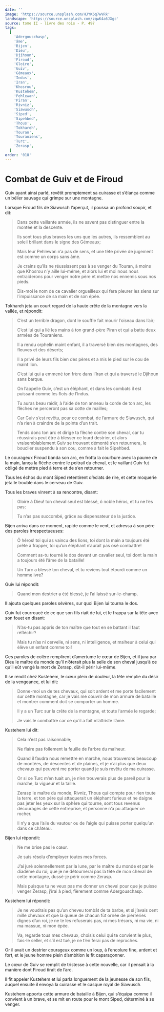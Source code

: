 ```yaml
---
date: ''
image: 'https://source.unsplash.com/HJYK6q7wVRk'
landscape: 'https://source.unsplash.com/zqwK4a6JXgc'
source: tome II - livre des rois - P. 497
tags:
  [
    'Adergouschasp',
    'âme',
    'Bijen',
    'Dieu',
    'Djihoun',
    'Firoud',
    'Gloire',
    'Guiv',
    'Gémeaux',
    'Indus',
    'Iran',
    'Khosrou',
    'Kustehem',
    'Pehlewan',
    'Piran',
    'Rivniz',
    'Siawusch',
    'Siped',
    'Sipehbed',
    'Thous',
    'Tokhareh',
    'Touran',
    'Touraniens',
    'Turc',
    'Zerasp',
  ]
order: '018'
---
```


# Combat de Guiv et de Firoud

Guiv ayant ainsi parlé, revêtit promptement sa cuirasse et s’élança comme un bélier sauvage qui grimpe sur une montagne.

Lorsque Firoud fils de Siawusch l’aperçut, il poussa un profond soupir, et dit:

> Dans cette vaillante armée, ils ne savent pas distinguer entre la montée et la descente.
>
> Ils sont tous plus braves les uns que les autres, ils ressemblent au soleil brillant dans le signe des Gémeaux;
>
> Mais leur Pehlewan n’a pas de sens, et une tête privée de jugement est comme un corps sans âme.
>
> Je crains qu’ils ne réussissent pas à se venger du Touran, à moins que Khosrou n’y aille lui-même, et alors lui et moi nous nous entraiderons pour venger notre père et mettre nos ennemis sous nos pieds.
>
> Dis-moi le nom de ce cavalier orgueilleux qui fera pleurer les siens sur l’impuissance de sa main et de son épée.

Tokhareh jeta un court regard de la haute crête de la montagne vers la vallée, et répondit:

> C’est un terrible dragon, dont le souffle fait mourir l’oiseau dans l’air;
>
> C’est lui qui a lié les mains à ton grand-père Piran et qui a battu deux armées de Touraniens.
>
> Il a rendu orphelin maint enfant, il a traversé bien des montagnes, des fleuves et des déserts;
>
> Il a privé de leurs fils bien des pères et a mis le pied sur le cou de maint lion.
>
> C’est lui qui a emmené ton frère dans l’Iran et qui a traversé le Djihoun sans barque.
>
> On l’appelle Guiv, c’est un éléphant, et dans les combats il est puissant comme les flots de l’Indus.
>
> Tu auras beau raidir, à l’aide de ton anneau la corde de ton arc, les flèches ne perceront pas sa cotte de mailles;
>
> Car Guiv s’est revêtu, pour ce combat, de l’armure de Siawusch, qui n’a rien à craindre de la pointe d’un trait.
>
> Tends donc ton arc et dirige ta flèche contre son cheval, car tu réussirais peut être à blesser ce lourd destrier, et alors vraisemblablement Guiv se trouvant démonté s’en retournera, le bouclier suspendu à son cou, comme a fait le Sipehbed.

Le courageux Firoud banda son arc, en frotta la courbure avec la paume de la main, lança la flèche contre le poitrail du cheval, et le vaillant Guiv fut obligé de mettre pied à terre et de s’en retourner.

Tous les échos du mont Siped retentirent d’éclats de rire, et cette moquerie jeta le trouble dans le cerveau de Guiv.

Tous les braves vinrent à sa rencontre, disant:

> Gloire à Dieu! ton cheval seul est blessé, ô noble héros, et tu ne l’es pas;
>
> Tu n’as pas succombé, grâce au dispensateur de la justice.

Bijen arriva dans ce moment, rapide comme le vent, et adressa à son père des paroles irrespectueuses:

> Ô héros! toi qui as vaincu des lions, toi dont la main a toujours été prête à frapper, toi qu’un éléphant n’aurait pas osé combattre!
>
> Comment as-tu tourné le dos devant un cavalier seul, toi dont la main a toujours été l’âme de la bataille!
>
> Un Turc a blessé ton cheval, et tu reviens tout étourdi comme un homme ivre?

Guiv lui répondit:

> Quand mon destrier a été blessé, je l’ai laissé sur-le-champ.

Il ajouta quelques paroles sévères, sur quoi Bijen lui tourna le dos.

Guiv fut courroucé de ce que son fils riait de lui, et le frappa sur la tête avec son fouet en disant:

> N’as-tu pas appris de ton maître que tout en se battant il faut réfléchir?
>
> Mais tu n’as ni cervelle, ni sens, ni intelligence, et malheur à celui qui élève un enfant comme toi!

Ces paroles de colère remplirent d’amertume le cœur de Bijen, et il jura par Dieu le maître du monde qu’il n’ôterait plus la selle de son cheval jusqu’à ce qu’il eût vengé la mort de Zerasp, dût-il périr lui-même.

Il se rendit chez Kustehem, le cœur plein de douleur, la tête remplie du désir de la vengeance, et lui dit:

> Donne-moi un de tes chevaux, qui soit ardent et me porte facilement sur cette montagne, car je vais me couvrir de mon armure de bataille et montrer comment doit se comporter un homme.
>
> Il y a un Turc sur la crête de la montagne, et toute l’armée le regarde;
>
> Je vais le combattre car ce qu’il a fait m’attriste l’âme.

Kustehem lui dit:

> Cela n’est pas raisonnable;
>
> Ne flaire pas follement la feuille de l’arbre du malheur.
>
> Quand il faudra nous remettre en marche, nous trouverons beaucoup de montées, de descentes et de plaines, et je n’ai plus que deux chevaux qui peuvent me porter quand je suis revêtu de ma cuirasse.
>
> Or si ce Turc m’en tuait un, je n’en trouverais plus de pareil pour la marche, la vigueur et la taille.
>
> Zerasp le maître du monde, Rivniz, Thous qui compte pour rien toute la terre, et ton père qui attaquerait un éléphant furieux et ne daigne pas jeter les yeux sur la sphère qui tourne, sont tous revenus découragés de cette entreprise, et personne n’a pu attaquer ce rocher.
>
> Il n’y a que l’aile du vautour ou de l’aigle qui puisse porter quelqu’un dans ce château.

Bijen lui répondit:

> Ne me brise pas le cœur.
>
> Je suis résolu d’employer toutes mes forces.
>
> J’ai juré solennellement par la lune, par le maître du monde et par le diadème du roi, que je ne détournerai pas la tête de mon cheval de cette montagne, dussé-je périr comme Zerasp.
>
> Mais puisque tu ne veux pas me donner un cheval pour que je puisse venger Zerasp, j’irai à pied, fièrement comme Adergouschasp.

Kustehem lui répondit:

> Je ne voudrais pas qu’un cheveu tombât de ta barbe, et si j’avais cent mille chevaux et que la queue de chacun fût ornée de pierreries dignes d’un roi, je ne te les refuserais pas, ni mes trésors, ni ma vie, ni ma massue, ni mon épée.
>
> Va, regarde tous mes chevaux, choisis celui qui te convient le plus, fais-le seller, et s’il est tué, je ne t’en ferai pas de reproches.

Or il avait un destrier courageux comme un loup, à l’encolure fine, ardent et fort, et le jeune homme plein d’ambition le fit caparaçonner.

Le cœur de Guiv se remplit de tristesse à cette nouvelle, car il pensait à la manière dont Firoud tirait de l’arc.

Il fit appeler Kustehem et lui parla longuement de la jeunesse de son fils, auquel ensuite il envoya la cuirasse et le casque royal de Siawusch.

Kustehem apporta cette armure de bataille à Bijen, qui s’équipa comme il convient à un brave, et se mit en route pour le mont Siped, déterminé à se venger.
